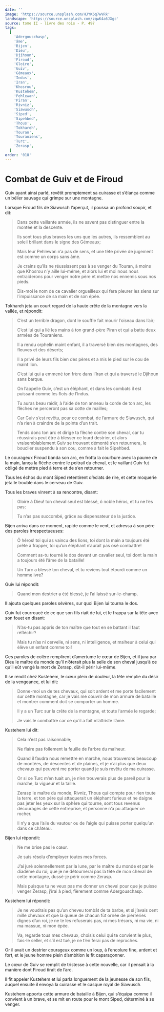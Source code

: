 ```yaml
---
date: ''
image: 'https://source.unsplash.com/HJYK6q7wVRk'
landscape: 'https://source.unsplash.com/zqwK4a6JXgc'
source: tome II - livre des rois - P. 497
tags:
  [
    'Adergouschasp',
    'âme',
    'Bijen',
    'Dieu',
    'Djihoun',
    'Firoud',
    'Gloire',
    'Guiv',
    'Gémeaux',
    'Indus',
    'Iran',
    'Khosrou',
    'Kustehem',
    'Pehlewan',
    'Piran',
    'Rivniz',
    'Siawusch',
    'Siped',
    'Sipehbed',
    'Thous',
    'Tokhareh',
    'Touran',
    'Touraniens',
    'Turc',
    'Zerasp',
  ]
order: '018'
---
```


# Combat de Guiv et de Firoud

Guiv ayant ainsi parlé, revêtit promptement sa cuirasse et s’élança comme un bélier sauvage qui grimpe sur une montagne.

Lorsque Firoud fils de Siawusch l’aperçut, il poussa un profond soupir, et dit:

> Dans cette vaillante armée, ils ne savent pas distinguer entre la montée et la descente.
>
> Ils sont tous plus braves les uns que les autres, ils ressemblent au soleil brillant dans le signe des Gémeaux;
>
> Mais leur Pehlewan n’a pas de sens, et une tête privée de jugement est comme un corps sans âme.
>
> Je crains qu’ils ne réussissent pas à se venger du Touran, à moins que Khosrou n’y aille lui-même, et alors lui et moi nous nous entraiderons pour venger notre père et mettre nos ennemis sous nos pieds.
>
> Dis-moi le nom de ce cavalier orgueilleux qui fera pleurer les siens sur l’impuissance de sa main et de son épée.

Tokhareh jeta un court regard de la haute crête de la montagne vers la vallée, et répondit:

> C’est un terrible dragon, dont le souffle fait mourir l’oiseau dans l’air;
>
> C’est lui qui a lié les mains à ton grand-père Piran et qui a battu deux armées de Touraniens.
>
> Il a rendu orphelin maint enfant, il a traversé bien des montagnes, des fleuves et des déserts;
>
> Il a privé de leurs fils bien des pères et a mis le pied sur le cou de maint lion.
>
> C’est lui qui a emmené ton frère dans l’Iran et qui a traversé le Djihoun sans barque.
>
> On l’appelle Guiv, c’est un éléphant, et dans les combats il est puissant comme les flots de l’Indus.
>
> Tu auras beau raidir, à l’aide de ton anneau la corde de ton arc, les flèches ne perceront pas sa cotte de mailles;
>
> Car Guiv s’est revêtu, pour ce combat, de l’armure de Siawusch, qui n’a rien à craindre de la pointe d’un trait.
>
> Tends donc ton arc et dirige ta flèche contre son cheval, car tu réussirais peut être à blesser ce lourd destrier, et alors vraisemblablement Guiv se trouvant démonté s’en retournera, le bouclier suspendu à son cou, comme a fait le Sipehbed.

Le courageux Firoud banda son arc, en frotta la courbure avec la paume de la main, lança la flèche contre le poitrail du cheval, et le vaillant Guiv fut obligé de mettre pied à terre et de s’en retourner.

Tous les échos du mont Siped retentirent d’éclats de rire, et cette moquerie jeta le trouble dans le cerveau de Guiv.

Tous les braves vinrent à sa rencontre, disant:

> Gloire à Dieu! ton cheval seul est blessé, ô noble héros, et tu ne l’es pas;
>
> Tu n’as pas succombé, grâce au dispensateur de la justice.

Bijen arriva dans ce moment, rapide comme le vent, et adressa à son père des paroles irrespectueuses:

> Ô héros! toi qui as vaincu des lions, toi dont la main a toujours été prête à frapper, toi qu’un éléphant n’aurait pas osé combattre!
>
> Comment as-tu tourné le dos devant un cavalier seul, toi dont la main a toujours été l’âme de la bataille!
>
> Un Turc a blessé ton cheval, et tu reviens tout étourdi comme un homme ivre?

Guiv lui répondit:

> Quand mon destrier a été blessé, je l’ai laissé sur-le-champ.

Il ajouta quelques paroles sévères, sur quoi Bijen lui tourna le dos.

Guiv fut courroucé de ce que son fils riait de lui, et le frappa sur la tête avec son fouet en disant:

> N’as-tu pas appris de ton maître que tout en se battant il faut réfléchir?
>
> Mais tu n’as ni cervelle, ni sens, ni intelligence, et malheur à celui qui élève un enfant comme toi!

Ces paroles de colère remplirent d’amertume le cœur de Bijen, et il jura par Dieu le maître du monde qu’il n’ôterait plus la selle de son cheval jusqu’à ce qu’il eût vengé la mort de Zerasp, dût-il périr lui-même.

Il se rendit chez Kustehem, le cœur plein de douleur, la tête remplie du désir de la vengeance, et lui dit:

> Donne-moi un de tes chevaux, qui soit ardent et me porte facilement sur cette montagne, car je vais me couvrir de mon armure de bataille et montrer comment doit se comporter un homme.
>
> Il y a un Turc sur la crête de la montagne, et toute l’armée le regarde;
>
> Je vais le combattre car ce qu’il a fait m’attriste l’âme.

Kustehem lui dit:

> Cela n’est pas raisonnable;
>
> Ne flaire pas follement la feuille de l’arbre du malheur.
>
> Quand il faudra nous remettre en marche, nous trouverons beaucoup de montées, de descentes et de plaines, et je n’ai plus que deux chevaux qui peuvent me porter quand je suis revêtu de ma cuirasse.
>
> Or si ce Turc m’en tuait un, je n’en trouverais plus de pareil pour la marche, la vigueur et la taille.
>
> Zerasp le maître du monde, Rivniz, Thous qui compte pour rien toute la terre, et ton père qui attaquerait un éléphant furieux et ne daigne pas jeter les yeux sur la sphère qui tourne, sont tous revenus découragés de cette entreprise, et personne n’a pu attaquer ce rocher.
>
> Il n’y a que l’aile du vautour ou de l’aigle qui puisse porter quelqu’un dans ce château.

Bijen lui répondit:

> Ne me brise pas le cœur.
>
> Je suis résolu d’employer toutes mes forces.
>
> J’ai juré solennellement par la lune, par le maître du monde et par le diadème du roi, que je ne détournerai pas la tête de mon cheval de cette montagne, dussé-je périr comme Zerasp.
>
> Mais puisque tu ne veux pas me donner un cheval pour que je puisse venger Zerasp, j’irai à pied, fièrement comme Adergouschasp.

Kustehem lui répondit:

> Je ne voudrais pas qu’un cheveu tombât de ta barbe, et si j’avais cent mille chevaux et que la queue de chacun fût ornée de pierreries dignes d’un roi, je ne te les refuserais pas, ni mes trésors, ni ma vie, ni ma massue, ni mon épée.
>
> Va, regarde tous mes chevaux, choisis celui qui te convient le plus, fais-le seller, et s’il est tué, je ne t’en ferai pas de reproches.

Or il avait un destrier courageux comme un loup, à l’encolure fine, ardent et fort, et le jeune homme plein d’ambition le fit caparaçonner.

Le cœur de Guiv se remplit de tristesse à cette nouvelle, car il pensait à la manière dont Firoud tirait de l’arc.

Il fit appeler Kustehem et lui parla longuement de la jeunesse de son fils, auquel ensuite il envoya la cuirasse et le casque royal de Siawusch.

Kustehem apporta cette armure de bataille à Bijen, qui s’équipa comme il convient à un brave, et se mit en route pour le mont Siped, déterminé à se venger.
